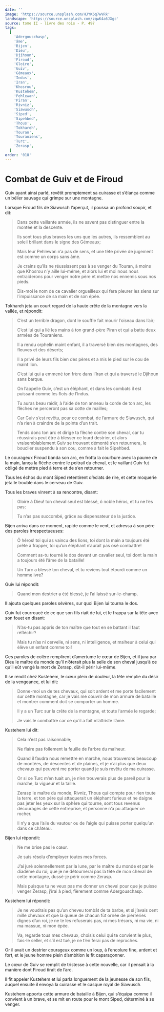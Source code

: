 ```yaml
---
date: ''
image: 'https://source.unsplash.com/HJYK6q7wVRk'
landscape: 'https://source.unsplash.com/zqwK4a6JXgc'
source: tome II - livre des rois - P. 497
tags:
  [
    'Adergouschasp',
    'âme',
    'Bijen',
    'Dieu',
    'Djihoun',
    'Firoud',
    'Gloire',
    'Guiv',
    'Gémeaux',
    'Indus',
    'Iran',
    'Khosrou',
    'Kustehem',
    'Pehlewan',
    'Piran',
    'Rivniz',
    'Siawusch',
    'Siped',
    'Sipehbed',
    'Thous',
    'Tokhareh',
    'Touran',
    'Touraniens',
    'Turc',
    'Zerasp',
  ]
order: '018'
---
```


# Combat de Guiv et de Firoud

Guiv ayant ainsi parlé, revêtit promptement sa cuirasse et s’élança comme un bélier sauvage qui grimpe sur une montagne.

Lorsque Firoud fils de Siawusch l’aperçut, il poussa un profond soupir, et dit:

> Dans cette vaillante armée, ils ne savent pas distinguer entre la montée et la descente.
>
> Ils sont tous plus braves les uns que les autres, ils ressemblent au soleil brillant dans le signe des Gémeaux;
>
> Mais leur Pehlewan n’a pas de sens, et une tête privée de jugement est comme un corps sans âme.
>
> Je crains qu’ils ne réussissent pas à se venger du Touran, à moins que Khosrou n’y aille lui-même, et alors lui et moi nous nous entraiderons pour venger notre père et mettre nos ennemis sous nos pieds.
>
> Dis-moi le nom de ce cavalier orgueilleux qui fera pleurer les siens sur l’impuissance de sa main et de son épée.

Tokhareh jeta un court regard de la haute crête de la montagne vers la vallée, et répondit:

> C’est un terrible dragon, dont le souffle fait mourir l’oiseau dans l’air;
>
> C’est lui qui a lié les mains à ton grand-père Piran et qui a battu deux armées de Touraniens.
>
> Il a rendu orphelin maint enfant, il a traversé bien des montagnes, des fleuves et des déserts;
>
> Il a privé de leurs fils bien des pères et a mis le pied sur le cou de maint lion.
>
> C’est lui qui a emmené ton frère dans l’Iran et qui a traversé le Djihoun sans barque.
>
> On l’appelle Guiv, c’est un éléphant, et dans les combats il est puissant comme les flots de l’Indus.
>
> Tu auras beau raidir, à l’aide de ton anneau la corde de ton arc, les flèches ne perceront pas sa cotte de mailles;
>
> Car Guiv s’est revêtu, pour ce combat, de l’armure de Siawusch, qui n’a rien à craindre de la pointe d’un trait.
>
> Tends donc ton arc et dirige ta flèche contre son cheval, car tu réussirais peut être à blesser ce lourd destrier, et alors vraisemblablement Guiv se trouvant démonté s’en retournera, le bouclier suspendu à son cou, comme a fait le Sipehbed.

Le courageux Firoud banda son arc, en frotta la courbure avec la paume de la main, lança la flèche contre le poitrail du cheval, et le vaillant Guiv fut obligé de mettre pied à terre et de s’en retourner.

Tous les échos du mont Siped retentirent d’éclats de rire, et cette moquerie jeta le trouble dans le cerveau de Guiv.

Tous les braves vinrent à sa rencontre, disant:

> Gloire à Dieu! ton cheval seul est blessé, ô noble héros, et tu ne l’es pas;
>
> Tu n’as pas succombé, grâce au dispensateur de la justice.

Bijen arriva dans ce moment, rapide comme le vent, et adressa à son père des paroles irrespectueuses:

> Ô héros! toi qui as vaincu des lions, toi dont la main a toujours été prête à frapper, toi qu’un éléphant n’aurait pas osé combattre!
>
> Comment as-tu tourné le dos devant un cavalier seul, toi dont la main a toujours été l’âme de la bataille!
>
> Un Turc a blessé ton cheval, et tu reviens tout étourdi comme un homme ivre?

Guiv lui répondit:

> Quand mon destrier a été blessé, je l’ai laissé sur-le-champ.

Il ajouta quelques paroles sévères, sur quoi Bijen lui tourna le dos.

Guiv fut courroucé de ce que son fils riait de lui, et le frappa sur la tête avec son fouet en disant:

> N’as-tu pas appris de ton maître que tout en se battant il faut réfléchir?
>
> Mais tu n’as ni cervelle, ni sens, ni intelligence, et malheur à celui qui élève un enfant comme toi!

Ces paroles de colère remplirent d’amertume le cœur de Bijen, et il jura par Dieu le maître du monde qu’il n’ôterait plus la selle de son cheval jusqu’à ce qu’il eût vengé la mort de Zerasp, dût-il périr lui-même.

Il se rendit chez Kustehem, le cœur plein de douleur, la tête remplie du désir de la vengeance, et lui dit:

> Donne-moi un de tes chevaux, qui soit ardent et me porte facilement sur cette montagne, car je vais me couvrir de mon armure de bataille et montrer comment doit se comporter un homme.
>
> Il y a un Turc sur la crête de la montagne, et toute l’armée le regarde;
>
> Je vais le combattre car ce qu’il a fait m’attriste l’âme.

Kustehem lui dit:

> Cela n’est pas raisonnable;
>
> Ne flaire pas follement la feuille de l’arbre du malheur.
>
> Quand il faudra nous remettre en marche, nous trouverons beaucoup de montées, de descentes et de plaines, et je n’ai plus que deux chevaux qui peuvent me porter quand je suis revêtu de ma cuirasse.
>
> Or si ce Turc m’en tuait un, je n’en trouverais plus de pareil pour la marche, la vigueur et la taille.
>
> Zerasp le maître du monde, Rivniz, Thous qui compte pour rien toute la terre, et ton père qui attaquerait un éléphant furieux et ne daigne pas jeter les yeux sur la sphère qui tourne, sont tous revenus découragés de cette entreprise, et personne n’a pu attaquer ce rocher.
>
> Il n’y a que l’aile du vautour ou de l’aigle qui puisse porter quelqu’un dans ce château.

Bijen lui répondit:

> Ne me brise pas le cœur.
>
> Je suis résolu d’employer toutes mes forces.
>
> J’ai juré solennellement par la lune, par le maître du monde et par le diadème du roi, que je ne détournerai pas la tête de mon cheval de cette montagne, dussé-je périr comme Zerasp.
>
> Mais puisque tu ne veux pas me donner un cheval pour que je puisse venger Zerasp, j’irai à pied, fièrement comme Adergouschasp.

Kustehem lui répondit:

> Je ne voudrais pas qu’un cheveu tombât de ta barbe, et si j’avais cent mille chevaux et que la queue de chacun fût ornée de pierreries dignes d’un roi, je ne te les refuserais pas, ni mes trésors, ni ma vie, ni ma massue, ni mon épée.
>
> Va, regarde tous mes chevaux, choisis celui qui te convient le plus, fais-le seller, et s’il est tué, je ne t’en ferai pas de reproches.

Or il avait un destrier courageux comme un loup, à l’encolure fine, ardent et fort, et le jeune homme plein d’ambition le fit caparaçonner.

Le cœur de Guiv se remplit de tristesse à cette nouvelle, car il pensait à la manière dont Firoud tirait de l’arc.

Il fit appeler Kustehem et lui parla longuement de la jeunesse de son fils, auquel ensuite il envoya la cuirasse et le casque royal de Siawusch.

Kustehem apporta cette armure de bataille à Bijen, qui s’équipa comme il convient à un brave, et se mit en route pour le mont Siped, déterminé à se venger.
